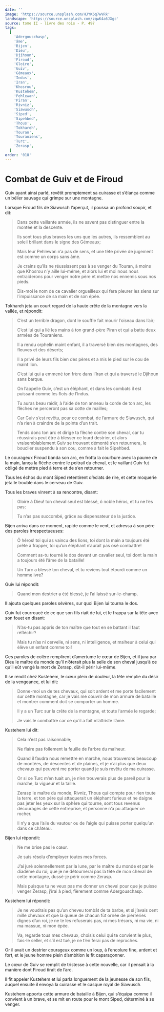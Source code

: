 ```yaml
---
date: ''
image: 'https://source.unsplash.com/HJYK6q7wVRk'
landscape: 'https://source.unsplash.com/zqwK4a6JXgc'
source: tome II - livre des rois - P. 497
tags:
  [
    'Adergouschasp',
    'âme',
    'Bijen',
    'Dieu',
    'Djihoun',
    'Firoud',
    'Gloire',
    'Guiv',
    'Gémeaux',
    'Indus',
    'Iran',
    'Khosrou',
    'Kustehem',
    'Pehlewan',
    'Piran',
    'Rivniz',
    'Siawusch',
    'Siped',
    'Sipehbed',
    'Thous',
    'Tokhareh',
    'Touran',
    'Touraniens',
    'Turc',
    'Zerasp',
  ]
order: '018'
---
```


# Combat de Guiv et de Firoud

Guiv ayant ainsi parlé, revêtit promptement sa cuirasse et s’élança comme un bélier sauvage qui grimpe sur une montagne.

Lorsque Firoud fils de Siawusch l’aperçut, il poussa un profond soupir, et dit:

> Dans cette vaillante armée, ils ne savent pas distinguer entre la montée et la descente.
>
> Ils sont tous plus braves les uns que les autres, ils ressemblent au soleil brillant dans le signe des Gémeaux;
>
> Mais leur Pehlewan n’a pas de sens, et une tête privée de jugement est comme un corps sans âme.
>
> Je crains qu’ils ne réussissent pas à se venger du Touran, à moins que Khosrou n’y aille lui-même, et alors lui et moi nous nous entraiderons pour venger notre père et mettre nos ennemis sous nos pieds.
>
> Dis-moi le nom de ce cavalier orgueilleux qui fera pleurer les siens sur l’impuissance de sa main et de son épée.

Tokhareh jeta un court regard de la haute crête de la montagne vers la vallée, et répondit:

> C’est un terrible dragon, dont le souffle fait mourir l’oiseau dans l’air;
>
> C’est lui qui a lié les mains à ton grand-père Piran et qui a battu deux armées de Touraniens.
>
> Il a rendu orphelin maint enfant, il a traversé bien des montagnes, des fleuves et des déserts;
>
> Il a privé de leurs fils bien des pères et a mis le pied sur le cou de maint lion.
>
> C’est lui qui a emmené ton frère dans l’Iran et qui a traversé le Djihoun sans barque.
>
> On l’appelle Guiv, c’est un éléphant, et dans les combats il est puissant comme les flots de l’Indus.
>
> Tu auras beau raidir, à l’aide de ton anneau la corde de ton arc, les flèches ne perceront pas sa cotte de mailles;
>
> Car Guiv s’est revêtu, pour ce combat, de l’armure de Siawusch, qui n’a rien à craindre de la pointe d’un trait.
>
> Tends donc ton arc et dirige ta flèche contre son cheval, car tu réussirais peut être à blesser ce lourd destrier, et alors vraisemblablement Guiv se trouvant démonté s’en retournera, le bouclier suspendu à son cou, comme a fait le Sipehbed.

Le courageux Firoud banda son arc, en frotta la courbure avec la paume de la main, lança la flèche contre le poitrail du cheval, et le vaillant Guiv fut obligé de mettre pied à terre et de s’en retourner.

Tous les échos du mont Siped retentirent d’éclats de rire, et cette moquerie jeta le trouble dans le cerveau de Guiv.

Tous les braves vinrent à sa rencontre, disant:

> Gloire à Dieu! ton cheval seul est blessé, ô noble héros, et tu ne l’es pas;
>
> Tu n’as pas succombé, grâce au dispensateur de la justice.

Bijen arriva dans ce moment, rapide comme le vent, et adressa à son père des paroles irrespectueuses:

> Ô héros! toi qui as vaincu des lions, toi dont la main a toujours été prête à frapper, toi qu’un éléphant n’aurait pas osé combattre!
>
> Comment as-tu tourné le dos devant un cavalier seul, toi dont la main a toujours été l’âme de la bataille!
>
> Un Turc a blessé ton cheval, et tu reviens tout étourdi comme un homme ivre?

Guiv lui répondit:

> Quand mon destrier a été blessé, je l’ai laissé sur-le-champ.

Il ajouta quelques paroles sévères, sur quoi Bijen lui tourna le dos.

Guiv fut courroucé de ce que son fils riait de lui, et le frappa sur la tête avec son fouet en disant:

> N’as-tu pas appris de ton maître que tout en se battant il faut réfléchir?
>
> Mais tu n’as ni cervelle, ni sens, ni intelligence, et malheur à celui qui élève un enfant comme toi!

Ces paroles de colère remplirent d’amertume le cœur de Bijen, et il jura par Dieu le maître du monde qu’il n’ôterait plus la selle de son cheval jusqu’à ce qu’il eût vengé la mort de Zerasp, dût-il périr lui-même.

Il se rendit chez Kustehem, le cœur plein de douleur, la tête remplie du désir de la vengeance, et lui dit:

> Donne-moi un de tes chevaux, qui soit ardent et me porte facilement sur cette montagne, car je vais me couvrir de mon armure de bataille et montrer comment doit se comporter un homme.
>
> Il y a un Turc sur la crête de la montagne, et toute l’armée le regarde;
>
> Je vais le combattre car ce qu’il a fait m’attriste l’âme.

Kustehem lui dit:

> Cela n’est pas raisonnable;
>
> Ne flaire pas follement la feuille de l’arbre du malheur.
>
> Quand il faudra nous remettre en marche, nous trouverons beaucoup de montées, de descentes et de plaines, et je n’ai plus que deux chevaux qui peuvent me porter quand je suis revêtu de ma cuirasse.
>
> Or si ce Turc m’en tuait un, je n’en trouverais plus de pareil pour la marche, la vigueur et la taille.
>
> Zerasp le maître du monde, Rivniz, Thous qui compte pour rien toute la terre, et ton père qui attaquerait un éléphant furieux et ne daigne pas jeter les yeux sur la sphère qui tourne, sont tous revenus découragés de cette entreprise, et personne n’a pu attaquer ce rocher.
>
> Il n’y a que l’aile du vautour ou de l’aigle qui puisse porter quelqu’un dans ce château.

Bijen lui répondit:

> Ne me brise pas le cœur.
>
> Je suis résolu d’employer toutes mes forces.
>
> J’ai juré solennellement par la lune, par le maître du monde et par le diadème du roi, que je ne détournerai pas la tête de mon cheval de cette montagne, dussé-je périr comme Zerasp.
>
> Mais puisque tu ne veux pas me donner un cheval pour que je puisse venger Zerasp, j’irai à pied, fièrement comme Adergouschasp.

Kustehem lui répondit:

> Je ne voudrais pas qu’un cheveu tombât de ta barbe, et si j’avais cent mille chevaux et que la queue de chacun fût ornée de pierreries dignes d’un roi, je ne te les refuserais pas, ni mes trésors, ni ma vie, ni ma massue, ni mon épée.
>
> Va, regarde tous mes chevaux, choisis celui qui te convient le plus, fais-le seller, et s’il est tué, je ne t’en ferai pas de reproches.

Or il avait un destrier courageux comme un loup, à l’encolure fine, ardent et fort, et le jeune homme plein d’ambition le fit caparaçonner.

Le cœur de Guiv se remplit de tristesse à cette nouvelle, car il pensait à la manière dont Firoud tirait de l’arc.

Il fit appeler Kustehem et lui parla longuement de la jeunesse de son fils, auquel ensuite il envoya la cuirasse et le casque royal de Siawusch.

Kustehem apporta cette armure de bataille à Bijen, qui s’équipa comme il convient à un brave, et se mit en route pour le mont Siped, déterminé à se venger.
